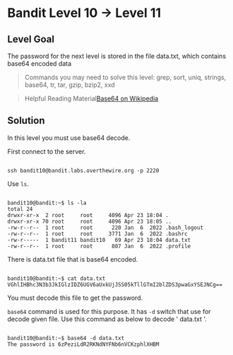 # Bandit Level 10 → Level 11

## Level Goal

The password for the next level is stored in the file data.txt, which contains base64 encoded data

> Commands you may need to solve this level: grep, sort, uniq, strings, base64, tr, tar, gzip, bzip2, xxd

> Helpful Reading Material[Base64 on Wikipedia](https://en.wikipedia.org/wiki/Base64)

## Solution

In this level you must use base64 decode. 

First connect to the server.
```

ssh bandit10@bandit.labs.overthewire.org -p 2220

```

Use ` ls `.
```

bandit10@bandit:~$ ls -la
total 24
drwxr-xr-x  2 root     root     4096 Apr 23 18:04 .
drwxr-xr-x 70 root     root     4096 Apr 23 18:05 ..
-rw-r--r--  1 root     root      220 Jan  6  2022 .bash_logout
-rw-r--r--  1 root     root     3771 Jan  6  2022 .bashrc
-rw-r-----  1 bandit11 bandit10   69 Apr 23 18:04 data.txt
-rw-r--r--  1 root     root      807 Jan  6  2022 .profile

```

There is data.txt file that is base64 encoded.
```

bandit10@bandit:~$ cat data.txt
VGhlIHBhc3N3b3JkIGlzIDZ6UGV6aUxkUjJSS05kTllGTmI2blZDS3pwaGxYSEJNCg==

```

You must decode this file to get the password.

` base64 ` command is used for this purpose. It has ` -d ` switch that use for decode given file. Use this command as below to decode ' data.txt '.
```

bandit10@bandit:~$ base64 -d data.txt
The password is 6zPeziLdR2RKNdNYFNb6nVCKzphlXHBM

```


